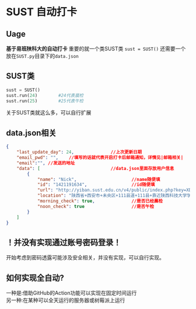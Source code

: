 # SUST 自动打卡

## **Uage**
**基于易班陕科大的自动打卡**
重要的就一个类SUST类
`sust = SUST()`
还需要一个放在`SUST.py`目录下的`data.json`

## SUST类
```python
sust = SUST()
sust.run(24)        #24代表晨检
sust.run(25)        #25代表午检
```
关于SUST类就这么多，可以自行扩展
## data.json相关
```json
{
    "last_update_day": 24,              //上次更新日期
    "email_pwd": "",    //填写的话就代表开启打卡后邮箱通知，详情见|邮箱相关|
    "email":"", //发送的地址
    "data": [                           //data.json里面存放用户信息
        {
            "name": "Nick",                     //name随便填
            "id": "1421191634",                 //id随便填
            "url": "http://yiban.sust.edu.cn/v4/public/index.php?key=XD_gv0TFJHBMro/mCXr_UUZ9WaUPwyTyOjYge/aE7pVdEpgBu0M/LziSMyQqHZz8*********xpaPjueYBqQXZoANUDFbmnsDRSQZhU_udd18KbYp_S2avsT8*********CRiONjQOSQlfvmozjX09BKSCH/joik=",     //url指信息上报页面点复制链接粘贴到这
            "location": "陕西省+西安市+未央区+111县道+111县+靠近陕西科技大学学生生活区+&", //需要自定义地址的话
            "morning_check": true,              //是否已经晨检
            "noon_check": true                  //是否午检
        }
    ]
}
```

## ！并没有实现通过账号密码登录！
开始考虑到密码透露可能涉及安全相关，并没有实现，可以自行实现。


## 如何实现全自动?
一种是:借助GitHub的Action功能可以实现在固定时间运行<br>
另一种:在某种可以全天运行的服务器或树莓派上运行